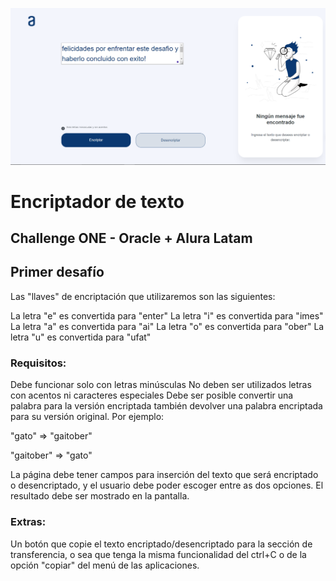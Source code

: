 ![Encriptador de texto](image.png)

<h1>Encriptador de texto</h1>
<h2>Challenge ONE - Oracle + Alura Latam</h2>
<h2>Primer desafío</h2>
Las "llaves" de encriptación que utilizaremos son las siguientes:

La letra "e" es convertida para "enter"
La letra "i" es convertida para "imes"
La letra "a" es convertida para "ai"
La letra "o" es convertida para "ober"
La letra "u" es convertida para "ufat"
<h3>Requisitos:</h3>
Debe funcionar solo con letras minúsculas
No deben ser utilizados letras con acentos ni caracteres especiales
Debe ser posible convertir una palabra para la versión encriptada también devolver una palabra encriptada para su versión original.
Por ejemplo:

"gato" => "gaitober"

"gaitober" => "gato"

La página debe tener campos para inserción del texto que será encriptado o desencriptado, y el usuario debe poder escoger entre as dos opciones. El resultado debe ser mostrado en la pantalla.

<h3>Extras:</h3>
Un botón que copie el texto encriptado/desencriptado para la sección de transferencia, o sea que tenga la misma funcionalidad del ctrl+C o de la opción "copiar" del menú de las aplicaciones.